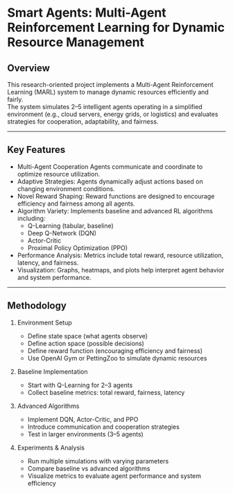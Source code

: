 # Smart Agents: Multi-Agent Reinforcement Learning for Dynamic Resource Management

## Overview
This research-oriented project implements a Multi-Agent Reinforcement Learning (MARL) system to manage dynamic resources efficiently and fairly.  
The system simulates 2–5 intelligent agents operating in a simplified environment (e.g., cloud servers, energy grids, or logistics) and evaluates strategies for cooperation, adaptability, and fairness.  

---

## Key Features
- Multi-Agent Cooperation Agents communicate and coordinate to optimize resource utilization.  
- Adaptive Strategies: Agents dynamically adjust actions based on changing environment conditions.  
- Novel Reward Shaping: Reward functions are designed to encourage efficiency and fairness among all agents.  
- Algorithm Variety: Implements baseline and advanced RL algorithms including:
  - Q-Learning (tabular, baseline)
  - Deep Q-Network (DQN)
  - Actor-Critic
  - Proximal Policy Optimization (PPO)
- Performance Analysis: Metrics include total reward, resource utilization, latency, and fairness.  
- Visualization: Graphs, heatmaps, and plots help interpret agent behavior and system performance.  

---

## Methodology
1. Environment Setup
   - Define state space (what agents observe)
   - Define action space (possible decisions)
   - Define reward function (encouraging efficiency and fairness)
   - Use OpenAI Gym or PettingZoo to simulate dynamic resources

2. Baseline Implementation
   - Start with Q-Learning for 2–3 agents
   - Collect baseline metrics: total reward, fairness, latency  

3. Advanced Algorithms
   - Implement DQN, Actor-Critic, and PPO
   - Introduce communication and cooperation strategies
   - Test in larger environments (3–5 agents)

4. Experiments & Analysis
   - Run multiple simulations with varying parameters
   - Compare baseline vs advanced algorithms
   - Visualize metrics to evaluate agent performance and system efficiency  
